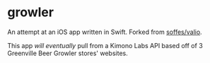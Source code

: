 growler
=======

An attempt at an iOS app written in Swift. Forked from [soffes/valio](http://github.com/soffes/valio). 

This app *will eventually* pull from a Kimono Labs API based off of 3 Greenville Beer Growler stores' websites.
